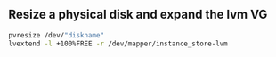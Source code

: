 ## Resize a physical disk and expand the lvm VG

```bash
pvresize /dev/"diskname"
lvextend -l +100%FREE -r /dev/mapper/instance_store-lvm
```
